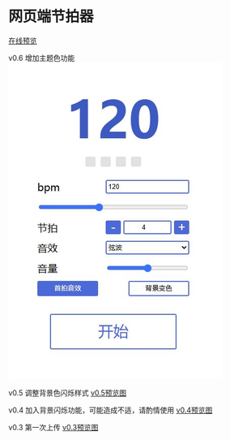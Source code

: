 # 网页端节拍器

[在线预览](https://bili345679.github.io/metronome/index.html)

v0.6
增加主题色功能
![v0.6预览图](https://github.com/Bili345679/metronome/blob/main/preview/v0.4.jpg)

v0.5
调整背景色闪烁样式
[v0.5预览图](https://github.com/Bili345679/metronome/blob/main/preview/v0.4.jpg)

v0.4
加入背景闪烁功能，可能造成不适，请酌情使用
[v0.4预览图](https://github.com/Bili345679/metronome/blob/main/preview/v0.4.jpg)

v0.3
第一次上传
[v0.3预览图](https://github.com/Bili345679/metronome/blob/main/preview/v0.3.png)
